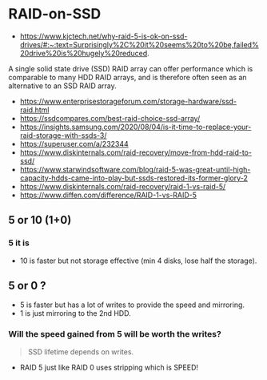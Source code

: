 # RAID-on-SSD

* https://www.kjctech.net/why-raid-5-is-ok-on-ssd-drives/#:~:text=Surprisingly%2C%20it%20seems%20to%20be,failed%20drive%20is%20hugely%20reduced.

A single solid state drive (SSD) RAID array can offer performance which is comparable to many HDD RAID arrays, and is therefore often seen as an alternative to an SSD RAID array.

* https://www.enterprisestorageforum.com/storage-hardware/ssd-raid.html
* https://ssdcompares.com/best-raid-choice-ssd-array/
* https://insights.samsung.com/2020/08/04/is-it-time-to-replace-your-raid-storage-with-ssds-3/
* https://superuser.com/a/232344
* https://www.diskinternals.com/raid-recovery/move-from-hdd-raid-to-ssd/
* https://www.starwindsoftware.com/blog/raid-5-was-great-until-high-capacity-hdds-came-into-play-but-ssds-restored-its-former-glory-2
* https://www.diskinternals.com/raid-recovery/raid-1-vs-raid-5/
* https://www.diffen.com/difference/RAID-1-vs-RAID-5

## 5 or 10 (1+0)

### 5 it is

* 10 is faster but not storage effective (min 4 disks, lose half the storage).

## 5 or 0 ?

* 5 is faster but has a lot of writes to provide the speed and mirroring.
* 1 is just mirroring to the 2nd HDD.

### Will the speed gained from 5 will be worth the writes?

> SSD lifetime depends on writes.
* RAID 5 just like RAID 0 uses stripping which is SPEED!
